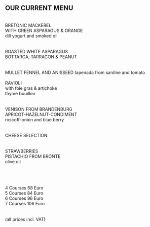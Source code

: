 ## OUR CURRENT MENU

<br>
BRETONIC MACKEREL <br>
WITH GREEN ASPARAGUS & ORANGE <br>
dill yogurt and smoked oil <br>
<br>
<br>
ROASTED WHITE ASPARAGUS<br>
BOTTARGA, TARRAGON & PEANUT<br> 
<br>
<br>
MULLET FENNEL AND ANISSEED
tapenada from sardine and tomato
<br>
<br>
RAVIOLI<br>
with foie gras & artichoke<br>
thyme bouillon<br>
<br>
<br>
VENISON FROM BRANDENBURG<br> 
APRICOT-HAZELNUT-CONDIMENT<br>
roscoff-onion and blue berry<br>
<br>
<br>
CHEESE SELECTION<br>
<br>
<br>
STRAWBERRIES<br>
PISTACHIO FROM BRONTE<br>
olive oil<br>
<br>

<br>
<br>
<br>   
4 Courses 68 Euro<br>
5 Courses 84 Euro<br>
6 Courses 96 Euro<br>
7 Courses 106 Euro<br>
<br>
<br>
(all prices incl. VAT)

